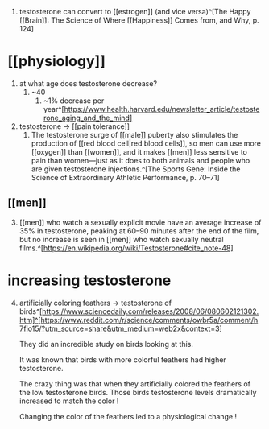 1. testosterone can convert to [[estrogen]] (and vice versa)^[The Happy [[Brain]]: The Science of Where [[Happiness]] Comes from, and Why, p. 124]
# [[physiology]]
1. at what age does testosterone decrease?
	1. ~40
		1. ~1% decrease per year^[https://www.health.harvard.edu/newsletter_article/testosterone_aging_and_the_mind]
2. testosterone → [[pain tolerance]]
	1. The testosterone surge of [[male]] puberty also stimulates the production of [[red blood cell|red blood cells]], so men can use more [[oxygen]] than [[women]], and it makes [[men]] less sensitive to pain than women—just as it does to both animals and people who are given testosterone injections.^[The Sports Gene: Inside the Science of Extraordinary Athletic Performance, p. 70–71]
## [[men]]
3. [[men]] who watch a sexually explicit movie have an average increase of 35% in testosterone, peaking at 60–90 minutes after the end of the film, but no increase is seen in [[men]] who watch sexually neutral films.^[https://en.wikipedia.org/wiki/Testosterone#cite_note-48]

# increasing testosterone
4. artificially coloring feathers → testosterone of birds^[https://www.sciencedaily.com/releases/2008/06/080602121302.htm]^[https://www.reddit.com/r/science/comments/owbr5a/comment/h7fio15/?utm_source=share&utm_medium=web2x&context=3]

	They did an incredible study on birds looking at this.

	It was known that birds with more colorful feathers had higher testosterone.

	The crazy thing was that when they artificially colored the feathers of the low testosterone birds. Those birds testosterone levels dramatically increased to match the color !

	Changing the color of the feathers led to a physiological change !